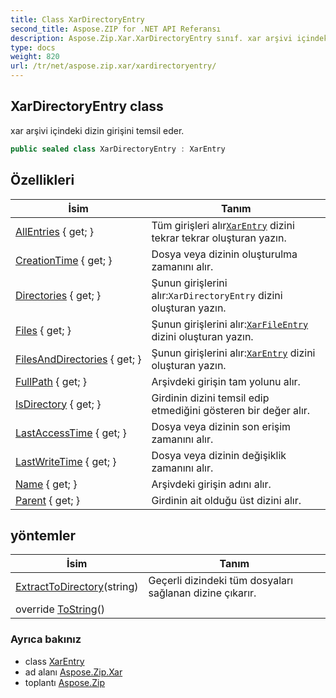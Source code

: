 ```yaml
---
title: Class XarDirectoryEntry
second_title: Aspose.ZIP for .NET API Referansı
description: Aspose.Zip.Xar.XarDirectoryEntry sınıf. xar arşivi içindeki dizin girişini temsil eder.
type: docs
weight: 820
url: /tr/net/aspose.zip.xar/xardirectoryentry/
---
```

## XarDirectoryEntry class

xar arşivi içindeki dizin girişini temsil eder.

```csharp
public sealed class XarDirectoryEntry : XarEntry
```

## Özellikleri

| İsim | Tanım |
| --- | --- |
| [AllEntries](../../aspose.zip.xar/xardirectoryentry/allentries/) { get; } | Tüm girişleri alır[`XarEntry`](../xarentry/) dizini tekrar tekrar oluşturan yazın. |
| [CreationTime](../../aspose.zip.xar/xarentry/creationtime/) { get; } | Dosya veya dizinin oluşturulma zamanını alır. |
| [Directories](../../aspose.zip.xar/xardirectoryentry/directories/) { get; } | Şunun girişlerini alır:`XarDirectoryEntry` dizini oluşturan yazın. |
| [Files](../../aspose.zip.xar/xardirectoryentry/files/) { get; } | Şunun girişlerini alır:[`XarFileEntry`](../xarfileentry/) dizini oluşturan yazın. |
| [FilesAndDirectories](../../aspose.zip.xar/xardirectoryentry/filesanddirectories/) { get; } | Şunun girişlerini alır:[`XarEntry`](../xarentry/) dizini oluşturan yazın. |
| [FullPath](../../aspose.zip.xar/xarentry/fullpath/) { get; } | Arşivdeki girişin tam yolunu alır. |
| [IsDirectory](../../aspose.zip.xar/xarentry/isdirectory/) { get; } | Girdinin dizini temsil edip etmediğini gösteren bir değer alır. |
| [LastAccessTime](../../aspose.zip.xar/xarentry/lastaccesstime/) { get; } | Dosya veya dizinin son erişim zamanını alır. |
| [LastWriteTime](../../aspose.zip.xar/xarentry/lastwritetime/) { get; } | Dosya veya dizinin değişiklik zamanını alır. |
| [Name](../../aspose.zip.xar/xarentry/name/) { get; } | Arşivdeki girişin adını alır. |
| [Parent](../../aspose.zip.xar/xarentry/parent/) { get; } | Girdinin ait olduğu üst dizini alır. |

## yöntemler

| İsim | Tanım |
| --- | --- |
| [ExtractToDirectory](../../aspose.zip.xar/xardirectoryentry/extracttodirectory/)(string) | Geçerli dizindeki tüm dosyaları sağlanan dizine çıkarır. |
| override [ToString](../../aspose.zip.xar/xarentry/tostring/)() |  |

### Ayrıca bakınız

* class [XarEntry](../xarentry/)
* ad alanı [Aspose.Zip.Xar](../../aspose.zip.xar/)
* toplantı [Aspose.Zip](../../)


